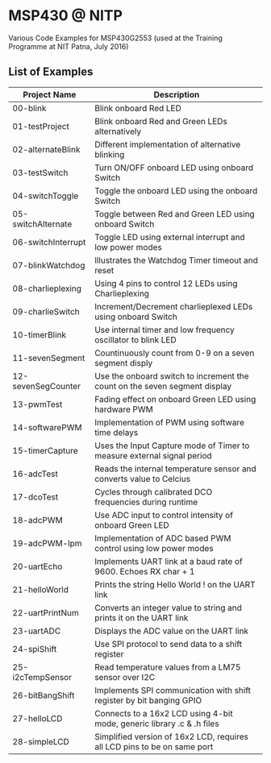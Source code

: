 # MSP430 @ NITP
Various Code Examples for MSP430G2553 (used at the Training Programme at NIT Patna, July 2016)

## List of Examples
| Project Name          | Description   |
| ----------------------|---------------|
| 00-blink              | Blink onboard Red LED
| 01-testProject        | Blink onboard Red and Green LEDs alternatively
| 02-alternateBlink     | Different implementation of alternative blinking
| 03-testSwitch         | Turn ON/OFF onboard LED using onboard Switch
| 04-switchToggle       | Toggle the onboard LED using the onboard Switch
| 05-switchAlternate    | Toggle between Red and Green LED using onboard Switch
| 06-switchInterrupt    | Toggle LED using external interrupt and low power modes 
| 07-blinkWatchdog      | Illustrates the Watchdog Timer timeout and reset 
| 08-charlieplexing     | Using 4 pins to control 12 LEDs using Charlieplexing
| 09-charlieSwitch      | Increment/Decrement charlieplexed LEDs using onboard Switch
| 10-timerBlink         | Use internal timer and low frequency oscillator to blink LED
| 11-sevenSegment       | Countinuously count from 0-9 on a seven segment disply
| 12-sevenSegCounter    | Use the onboard switch to increment the count on the seven segment display
| 13-pwmTest            | Fading effect on onboard Green LED using hardware PWM
| 14-softwarePWM        | Implementation of PWM using software time delays
| 15-timerCapture		| Uses the Input Capture mode of Timer to measure external signal period
| 16-adcTest			| Reads the internal temperature sensor and converts value to Celcius
| 17-dcoTest			| Cycles through calibrated DCO frequencies during runtime
| 18-adcPWM				| Use ADC input to control intensity of onboard Green LED
| 19-adcPWM-lpm			| Implementation of ADC based PWM control using low power modes
| 20-uartEcho			| Implements UART link at a baud rate of 9600. Echoes RX char + 1
| 21-helloWorld			| Prints the string Hello World ! on the UART link
| 22-uartPrintNum		| Converts an integer value to string and prints it on the UART link
| 23-uartADC			| Displays the ADC value on the UART link
| 24-spiShift			| Use SPI protocol to send data to a shift register
| 25-i2cTempSensor		| Read temperature values from a LM75 sensor over I2C
| 26-bitBangShift		| Implements SPI communication with shift register by bit banging GPIO
| 27-helloLCD			| Connects to a 16x2 LCD using 4-bit mode, generic library .c & .h files
| 28-simpleLCD			| Simplified version of 16x2 LCD, requires all LCD pins to be on same port